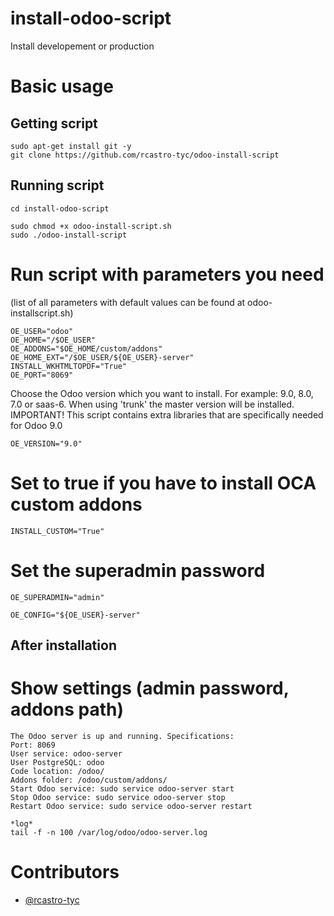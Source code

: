 # install-odoo-script

Install developement or production

# Basic usage

## Getting script

    sudo apt-get install git -y
    git clone https://github.com/rcastro-tyc/odoo-install-script

## Running script

    cd install-odoo-script

    sudo chmod +x odoo-install-script.sh
    sudo ./odoo-install-script

# Run script with parameters you need
(list of all parameters with default values can be found at odoo-installscript.sh)

    OE_USER="odoo"
    OE_HOME="/$OE_USER"
    OE_ADDONS="$OE_HOME/custom/addons"
    OE_HOME_EXT="/$OE_USER/${OE_USER}-server"
    INSTALL_WKHTMLTOPDF="True"
    OE_PORT="8069"

Choose the Odoo version which you want to install. For example: 9.0, 8.0, 7.0 or saas-6. When using 'trunk' the master version will be installed.
IMPORTANT! This script contains extra libraries that are specifically needed for Odoo 9.0

    OE_VERSION="9.0"

# Set to true if you have to install OCA custom addons
    INSTALL_CUSTOM="True"

# Set the superadmin password
    OE_SUPERADMIN="admin"

    OE_CONFIG="${OE_USER}-server"

## After installation

# Show settings (admin password, addons path)

    The Odoo server is up and running. Specifications:
    Port: 8069
    User service: odoo-server
    User PostgreSQL: odoo
    Code location: /odoo/
    Addons folder: /odoo/custom/addons/
    Start Odoo service: sudo service odoo-server start
    Stop Odoo service: sudo service odoo-server stop
    Restart Odoo service: sudo service odoo-server restart

    *log*
    tail -f -n 100 /var/log/odoo/odoo-server.log


# Contributors

* [@rcastro-tyc](https://github.com/rcastro-tyc)
